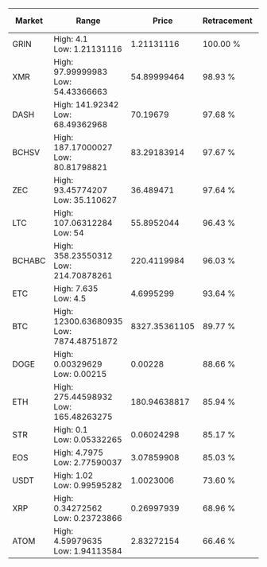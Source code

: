 | Market | Range | Price| Retracement | Doubles to 50% |
| --- | --- | --- | --- | --- |
| GRIN | High: 4.1<br />Low: 1.21131116 | 1.21131116 | 100.00 % | 2.19 |
| XMR | High: 97.99999983<br />Low: 54.43366663 | 54.89999464 | 98.93 % | 1.39 |
| DASH | High: 141.92342<br />Low: 68.49362968 | 70.19679 | 97.68 % | 1.50 |
| BCHSV | High: 187.17000027<br />Low: 80.81798821 | 83.29183914 | 97.67 % | 1.61 |
| ZEC | High: 93.45774207<br />Low: 35.110627 | 36.489471 | 97.64 % | 1.76 |
| LTC | High: 107.06312284<br />Low: 54 | 55.8952044 | 96.43 % | 1.44 |
| BCHABC | High: 358.23550312<br />Low: 214.70878261 | 220.4119984 | 96.03 % | 1.30 |
| ETC | High: 7.635<br />Low: 4.5 | 4.6995299 | 93.64 % | 1.29 |
| BTC | High: 12300.63680935<br />Low: 7874.48751872 | 8327.35361105 | 89.77 % | 1.21 |
| DOGE | High: 0.00329629<br />Low: 0.00215 | 0.00228 | 88.66 % | 1.19 |
| ETH | High: 275.44598932<br />Low: 165.48263275 | 180.94638817 | 85.94 % | 1.22 |
| STR | High: 0.1<br />Low: 0.05332265 | 0.06024298 | 85.17 % | 1.27 |
| EOS | High: 4.7975<br />Low: 2.77590037 | 3.07859908 | 85.03 % | 1.23 |
| USDT | High: 1.02<br />Low: 0.99595282 | 1.0023006 | 73.60 % | 1.01 |
| XRP | High: 0.34272562<br />Low: 0.23723866 | 0.26997939 | 68.96 % | 1.07 |
| ATOM | High: 4.59979635<br />Low: 1.94113584 | 2.83272154 | 66.46 % | 1.15 |
